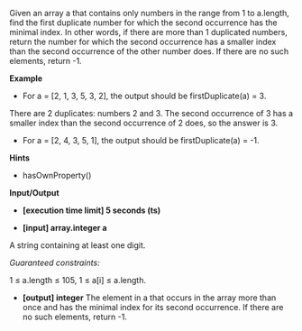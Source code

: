 Given an array a that contains only numbers in the range from 1 to a.length, find the first duplicate number for which the second occurrence has the minimal index. In other words, if there are more than 1 duplicated numbers, return the number for which the second occurrence has a smaller index than the second occurrence of the other number does. If there are no such elements, return -1.

**Example**

-   For a = [2, 1, 3, 5, 3, 2], the output should be
firstDuplicate(a) = 3.

There are 2 duplicates: numbers 2 and 3. The second occurrence of 3 has a smaller index than the second occurrence of 2 does, so the answer is 3.

-   For a = [2, 4, 3, 5, 1], the output should be
firstDuplicate(a) = -1.

**Hints**
-   hasOwnProperty()

**Input/Output**

- **[execution time limit] 5 seconds (ts)**

- **[input] array.integer a**

A string containing at least one digit.

*Guaranteed constraints:*

1 ≤ a.length ≤ 105,
1 ≤ a[i] ≤ a.length.

- **[output] integer**
The element in a that occurs in the array more than once and has the minimal index for its second occurrence. If there are no such elements, return -1.


